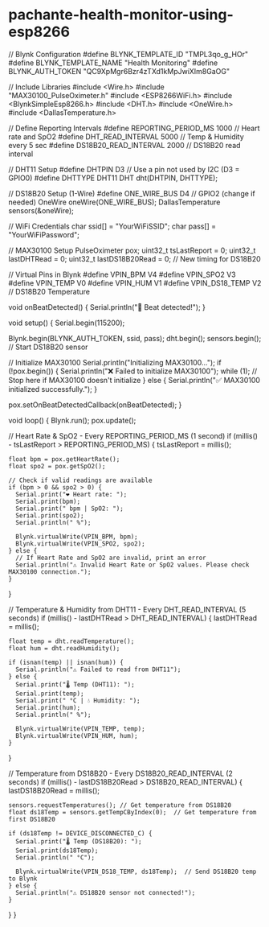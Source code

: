 # pachante-health-monitor-using-esp8266
// Blynk Configuration
#define BLYNK_TEMPLATE_ID "TMPL3qo_g_HOr"
#define BLYNK_TEMPLATE_NAME "Health Monitoring"
#define BLYNK_AUTH_TOKEN "QC9XpMgr6Bzr4zTXd1kMpJwiXIm8GaOG"

// Include Libraries
#include <Wire.h>
#include "MAX30100_PulseOximeter.h"
#include <ESP8266WiFi.h>
#include <BlynkSimpleEsp8266.h>
#include <DHT.h>
#include <OneWire.h>
#include <DallasTemperature.h>

// Define Reporting Intervals
#define REPORTING_PERIOD_MS 1000     // Heart rate and SpO2
#define DHT_READ_INTERVAL 5000       // Temp & Humidity every 5 sec
#define DS18B20_READ_INTERVAL 2000  // DS18B20 read interval

// DHT11 Setup
#define DHTPIN D3        // Use a pin not used by I2C (D3 = GPIO0)
#define DHTTYPE DHT11
DHT dht(DHTPIN, DHTTYPE);

// DS18B20 Setup (1-Wire)
#define ONE_WIRE_BUS D4   // GPIO2 (change if needed)
OneWire oneWire(ONE_WIRE_BUS);
DallasTemperature sensors(&oneWire);

// WiFi Credentials
char ssid[] = "YourWiFiSSID";
char pass[] = "YourWiFiPassword";

// MAX30100 Setup
PulseOximeter pox;
uint32_t tsLastReport = 0;
uint32_t lastDHTRead = 0;
uint32_t lastDS18B20Read = 0;  // New timing for DS18B20

// Virtual Pins in Blynk
#define VPIN_BPM   V4
#define VPIN_SPO2  V3
#define VPIN_TEMP  V0
#define VPIN_HUM   V1
#define VPIN_DS18_TEMP V2 // DS18B20 Temperature

void onBeatDetected() {
  Serial.println("💓 Beat detected!");
}

void setup() {
  Serial.begin(115200);
  
  Blynk.begin(BLYNK_AUTH_TOKEN, ssid, pass);
  dht.begin();
  sensors.begin(); // Start DS18B20 sensor

  // Initialize MAX30100
  Serial.println("Initializing MAX30100...");
  if (!pox.begin()) {
    Serial.println("❌ Failed to initialize MAX30100");
    while (1); // Stop here if MAX30100 doesn't initialize
  } else {
    Serial.println("✅ MAX30100 initialized successfully.");
  }

  pox.setOnBeatDetectedCallback(onBeatDetected);
}

void loop() {
  Blynk.run();
  pox.update();

  // Heart Rate & SpO2 - Every REPORTING_PERIOD_MS (1 second)
  if (millis() - tsLastReport > REPORTING_PERIOD_MS) {
    tsLastReport = millis();

    float bpm = pox.getHeartRate();
    float spo2 = pox.getSpO2();

    // Check if valid readings are available
    if (bpm > 0 && spo2 > 0) {
      Serial.print("❤️ Heart rate: ");
      Serial.print(bpm);
      Serial.print(" bpm | SpO2: ");
      Serial.print(spo2);
      Serial.println(" %");

      Blynk.virtualWrite(VPIN_BPM, bpm);
      Blynk.virtualWrite(VPIN_SPO2, spo2);
    } else {
      // If Heart Rate and SpO2 are invalid, print an error
      Serial.println("⚠️ Invalid Heart Rate or SpO2 values. Please check MAX30100 connection.");
    }
  }

  // Temperature & Humidity from DHT11 - Every DHT_READ_INTERVAL (5 seconds)
  if (millis() - lastDHTRead > DHT_READ_INTERVAL) {
    lastDHTRead = millis();

    float temp = dht.readTemperature();
    float hum = dht.readHumidity();

    if (isnan(temp) || isnan(hum)) {
      Serial.println("⚠️ Failed to read from DHT11");
    } else {
      Serial.print("🌡️ Temp (DHT11): ");
      Serial.print(temp);
      Serial.print(" °C | 💧 Humidity: ");
      Serial.print(hum);
      Serial.println(" %");

      Blynk.virtualWrite(VPIN_TEMP, temp);
      Blynk.virtualWrite(VPIN_HUM, hum);
    }
  }

  // Temperature from DS18B20 - Every DS18B20_READ_INTERVAL (2 seconds)
  if (millis() - lastDS18B20Read > DS18B20_READ_INTERVAL) {
    lastDS18B20Read = millis();

    sensors.requestTemperatures(); // Get temperature from DS18B20
    float ds18Temp = sensors.getTempCByIndex(0);  // Get temperature from first DS18B20

    if (ds18Temp != DEVICE_DISCONNECTED_C) {
      Serial.print("🌡️ Temp (DS18B20): ");
      Serial.print(ds18Temp);
      Serial.println(" °C");

      Blynk.virtualWrite(VPIN_DS18_TEMP, ds18Temp);  // Send DS18B20 temp to Blynk
    } else {
      Serial.println("⚠️ DS18B20 sensor not connected!");
    }
  }
}

